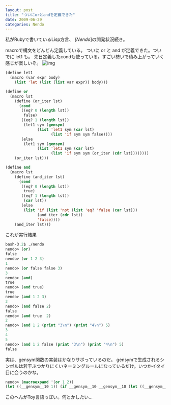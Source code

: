 ```yaml
---
layout: post
title: "ついにorとandを定義できた"
date: 2009-06-29
categories: Nendo
---
```

私がRubyで書いているLisp方言、 *[Nendo*]の開発状況続き。

macroで構文をどんどん定義している。
ついに or と and が定義できた。ついでに let1 も。
先日定義したcondも使っている。すごい勢いで積み上がっていく感じが楽しいぞ。
 ![img](http://www.publicdomainpictures.net/pictures/1000/thumb/33-1210497807Redl.jpg)
```lisp
(define let1
  (macro (var expr body)
    (list 'let (list (list var expr)) body)))
```

```lisp
(define or
  (macro lst
    (define (or_iter lst)
      (cond
       ((eq? 0 (length lst))
        false)
       ((eq? 1 (length lst))
        (let1 sym (gensym)
              (list 'let1 sym (car lst)
                    (list 'if sym sym false))))
       (else
        (let1 sym (gensym)
              (list 'let1 sym (car lst)
                    (list 'if sym sym (or_iter (cdr lst))))))))
    (or_iter lst)))
```

```lisp
(define and
  (macro lst
    (define (and_iter lst)
      (cond
       ((eq? 0 (length lst))
        true)
       ((eq? 1 (length lst))
        (car lst))
       (else
        (list 'if (list 'not (list 'eq? 'false (car lst)))
              (and_iter (cdr lst))
              'false))))
    (and_iter lst)))
```

これが実行結果
```lisp
bash-3.2$ ./nendo
nendo> (or)
false
nendo> (or 1 2 3)
1
nendo> (or false false 3)
3
nendo> (and)
true
nendo> (and true)
true
nendo> (and 1 2 3)
3
nendo> (and false 2) 
false
nendo> (and true  2)
2
nendo> (and 1 2 (print "3\n") (print "4\n") 5)
3
4
5
nendo> (and 1 2 false (print "3\n") (print "4\n") 5)
false
```

実は、gensym関数の実装はかなりサボっているのだ。
gensymで生成されるシンボルは若干ぶつかりにくいネーミングルールになっているだけ。いつかイタイ目に会うのかな。
```lisp
nendo> (macroexpand '(or 1 2))
(let ((__gensym__10 1)) (if __gensym__10 __gensym__10 (let ((__gensym__11 2)) (if __gensym__11 __gensym__11 false))))
```
このへんがToy言語っぽい。何とかしたい...
